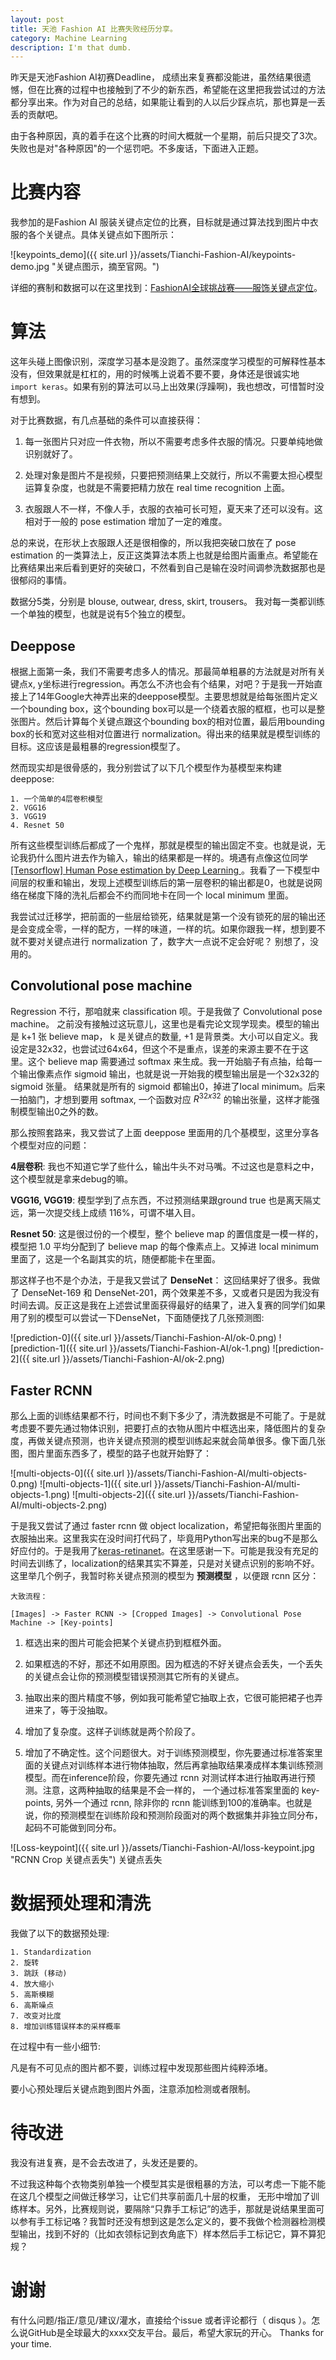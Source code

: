 ```yaml
---
layout: post
title: 天池 Fashion AI 比赛失败经历分享。
category: Machine Learning
description: I'm that dumb.
---
```

昨天是天池Fashion AI初赛Deadline， 成绩出来复赛都没能进，虽然结果很遗憾，但在比赛的过程中也接触到了不少的新东西，希望能在这里把我尝试过的方法都分享出来。作为对自己的总结，如果能让看到的人以后少踩点坑，那也算是一丢丢的贡献吧。

由于各种原因，真的着手在这个比赛的时间大概就一个星期，前后只提交了3次。失败也是对"各种原因"的一个惩罚吧。不多废话，下面进入正题。


# 比赛内容

我参加的是Fashion AI 服装关键点定位的比赛，目标就是通过算法找到图片中衣服的各个关键点。具体关键点如下图所示：

![keypoints_demo]({{ site.url }}/assets/Tianchi-Fashion-AI/keypoints-demo.jpg "关键点图示，摘至官网。")

详细的赛制和数据可以在这里找到：[FashionAI全球挑战赛——服饰关键点定位](https://tianchi.aliyun.com/competition/introduction.htm?spm=5176.100066.0.0.6acdd780km5qMe&raceId=231648)。


# 算法

这年头碰上图像识别，深度学习基本是没跑了。虽然深度学习模型的可解释性基本没有，但效果就是杠杠的，用的时候嘴上说着不要不要，身体还是很诚实地 ```import keras```。如果有别的算法可以马上出效果(浮躁啊)，我也想改，可惜暂时没有想到。

对于比赛数据，有几点基础的条件可以直接获得：

1. 每一张图片只对应一件衣物，所以不需要考虑多件衣服的情况。只要单纯地做识别就好了。

2. 处理对象是图片不是视频，只要把预测结果上交就行，所以不需要太担心模型运算复杂度，也就是不需要把精力放在 real time recognition 上面。

3. 衣服跟人不一样，不像人手，衣服的衣袖可长可短，夏天来了还可以没有。这相对于一般的 pose estimation 增加了一定的难度。

总的来说，在形状上衣服跟人还是很相像的，所以我把突破口放在了 pose estimation 的一类算法上，反正这类算法本质上也就是给图片画重点。希望能在比赛结果出来后看到更好的突破口，不然看到自己是输在没时间调参洗数据那也是很郁闷的事情。

数据分5类，分别是 blouse, outwear, dress, skirt, trousers。 我对每一类都训练一个单独的模型，也就是说有5个独立的模型。


## Deeppose

根据上面第一条，我们不需要考虑多人的情况。那最简单粗暴的方法就是对所有关键点x, y坐标进行regression。再怎么不济也会有个结果，对吧？于是我一开始直接上了14年Google大神弄出来的deeppose模型。主要思想就是给每张图片定义一个bounding box，这个bounding box可以是一个绕着衣服的框框，也可以是整张图片。然后计算每个关键点跟这个bounding box的相对位置，最后用bounding box的长和宽对这些相对位置进行 normalization。得出来的结果就是模型训练的目标。这应该是最粗暴的regression模型了。

然而现实却是很骨感的，我分别尝试了以下几个模型作为基模型来构建 deeppose:

	1. 一个简单的4层卷积模型
	2. VGG16
	3. VGG19
	4. Resnet 50

所有这些模型训练后都成了一个鬼样，那就是模型的输出固定不变。也就是说，无论我扔什么图片进去作为输入，输出的结果都是一样的。境遇有点像这位同学[[Tensorflow] Human Pose estimation by Deep Learning ](https://hypjudy.github.io/2017/05/04/pose-estimation/)。我看了一下模型中间层的权重和输出，发现上述模型训练后的第一层卷积的输出都是0，也就是说网络在梯度下降的洗礼后都会不约而同地卡在同一个 local minimum 里面。

我尝试过迁移学，把前面的一些层给锁死，结果就是第一个没有锁死的层的输出还是会变成全零，一样的配方，一样的味道，一样的坑。如果你跟我一样，想到要不就不要对关键点进行 normalization 了，数字大一点说不定会好呢？ 别想了，没用的。


## Convolutional pose machine

Regression 不行，那咱就来 classification 呗。于是我做了 Convolutional pose machine。 之前没有接触过这玩意儿，这里也是看完论文现学现卖。模型的输出是 k+1 张 believe map， k 是关键点的数量, +1 是背景类。大小可以自定义。我设定是32x32，也尝试过64x64，但这个不是重点，误差的来源主要不在于这里。这个 believe map 需要通过 softmax 来生成。我一开始脑子有点抽，给每一个输出像素点作 sigmoid 输出，也就是说一开始我的模型输出层是一个32x32的 sigmoid 张量。 结果就是所有的 sigmoid 都输出0，掉进了local minimum。后来一拍脑门，才想到要用 softmax, 一个函数对应 $R^{32x32}$ 的输出张量，这样才能强制模型输出0之外的数。

那么按照套路来，我又尝试了上面 deeppose 里面用的几个基模型，这里分享各个模型对应的问题：

**4层卷积**: 我也不知道它学了些什么，输出牛头不对马嘴。不过这也是意料之中，这个模型就是拿来debug的嘛。

**VGG16, VGG19**: 模型学到了点东西，不过预测结果跟ground true 也是离天隔丈远，第一次提交线上成绩 116%，可谓不堪入目。

**Resnet 50**: 这是很过份的一个模型，整个 believe map 的置信度是一模一样的，模型把 1.0 平均分配到了 believe map 的每个像素点上。又掉进 local minimum 里面了，这是一个名副其实的坑，随便都能卡在里面。

那这样子也不是个办法，于是我又尝试了 **DenseNet**： 这回结果好了很多。我做了 DenseNet-169 和 DenseNet-201，两个效果差不多，又或者只是因为我没有时间去调。反正这是我在上述尝试里面获得最好的结果了，进入复赛的同学们如果用了别的模型可以尝试一下DenseNet，下面随便找了几张预测图:

![prediction-0]({{ site.url }}/assets/Tianchi-Fashion-AI/ok-0.png)
![prediction-1]({{ site.url }}/assets/Tianchi-Fashion-AI/ok-1.png)
![prediction-2]({{ site.url }}/assets/Tianchi-Fashion-AI/ok-2.png)


## Faster RCNN

那么上面的训练结果都不行，时间也不剩下多少了，清洗数据是不可能了。于是就考虑要不要先通过物体识别，把要打点的衣物从图片中框选出来，降低图片的复杂度，再做关键点预测，也许关键点预测的模型训练起来就会简单很多。像下面几张图，图片里面东西多了，模型的路子也就开始野了：

![multi-objects-0]({{ site.url }}/assets/Tianchi-Fashion-AI/multi-objects-0.png)
![multi-objects-1]({{ site.url }}/assets/Tianchi-Fashion-AI/multi-objects-1.png)
![multi-objects-2]({{ site.url }}/assets/Tianchi-Fashion-AI/multi-objects-2.png)

于是我又尝试了通过 faster rcnn 做 object localization，希望把每张图片里面的衣服抽出来。这里我实在没时间打代码了，毕竟用Python写出来的bug不是那么好应付的。于是我用了[keras-retinanet](https://github.com/delftrobotics/keras-retinanet)。在这里感谢一下。可能是我没有充足的时间去训练了，localization的结果其实不算差，只是对关键点识别的影响不好。这里举几个例子，我暂时称关键点预测的模型为 **预测模型** ，以便跟 rcnn 区分：

	大致流程：

	[Images] -> Faster RCNN -> [Cropped Images] -> Convolutional Pose Machine -> [Key-points]

1. 框选出来的图片可能会把某个关键点扔到框框外面。

2. 如果框选的不好，那还不如用原图。因为框选的不好关键点会丢失，一个丢失的关键点会让你的预测模型错误预测其它所有的关键点。

3. 抽取出来的图片精度不够，例如我可能希望它抽取上衣，它很可能把裙子也弄进来了，等于没抽取。

4. 增加了复杂度。这样子训练就是两个阶段了。

5. 增加了不确定性。这个问题很大。对于训练预测模型，你先要通过标准答案里面的关键点对训练样本进行物体抽取，然后再拿抽取结果凑成样本集训练预测模型。而在inference阶段，你要先通过 rcnn 对测试样本进行抽取再进行预测。注意，这两种抽取的结果是不会一样的， 一个通过标准答案里面的 key-points, 另外一个通过 rcnn, 除非你的 rcnn 能训练到100的准确率。也就是说，你的预测模型在训练阶段和预测阶段面对的两个数据集并非独立同分布，起码不可能做到同分布。

![Loss-keypoint]({{ site.url }}/assets/Tianchi-Fashion-AI/loss-keypoint.jpg "RCNN Crop 关键点丢失")
关键点丢失


# 数据预处理和清洗

我做了以下的数据预处理:

	1. Standardization
	2. 旋转
	3. 跳跃 (移动)
	4. 放大缩小
	5. 高斯模糊
	6. 高斯噪点
	7. 改变对比度
	8. 增加训练错误样本的采样概率

在过程中有一些小细节:

凡是有不可见点的图片都不要，训练过程中发现那些图片纯粹添堵。

要小心预处理后关键点跑到图片外面，注意添加检测或者限制。


# 待改进

我没有进复赛，是不会去改进了，头发还是要的。

不过我这种每个衣物类别单独一个模型其实是很粗暴的方法，可以考虑一下能不能在这几个模型之间做迁移学习，让它们共享前面几十层的权重， 无形中增加了训练样本。另外，比赛规则说，要隔除“只靠手工标记”的选手，那就是说结果里面可以参有手工标记咯？我暂时还没有想到这是怎么定义的，要不我做个检测器检测模型输出，找到不好的（比如衣领标记到衣角底下）样本然后手工标记它，算不算犯规？


# 谢谢

有什么问题/指正/意见/建议/灌水，直接给个issue 或者评论都行（ disqus ）。怎么说GitHub是全球最大的xxxx交友平台。最后，希望大家玩的开心。 Thanks for your time.

<!--  LocalWords:  Convolutional softmax sigmoid png rcnn
 -->
